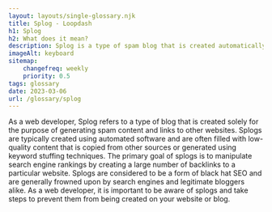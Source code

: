 ```yaml
--- 
layout: layouts/single-glossary.njk
title: Splog - Loopdash
h1: Splog
h2: What does it mean?
description: Splog is a type of spam blog that is created automatically by software bots and can harm the reputation of a WordPress website.
imageAlt: keyboard
sitemap:
	changefreq: weekly
	priority: 0.5
tags: glossary
date: 2023-03-06
url: /glossary/splog
---
```


As a web developer, Splog refers to a type of blog that is created solely for the purpose of generating spam content and links to other websites. Splogs are typically created using automated software and are often filled with low-quality content that is copied from other sources or generated using keyword stuffing techniques. The primary goal of splogs is to manipulate search engine rankings by creating a large number of backlinks to a particular website. Splogs are considered to be a form of black hat SEO and are generally frowned upon by search engines and legitimate bloggers alike. As a web developer, it is important to be aware of splogs and take steps to prevent them from being created on your website or blog.

